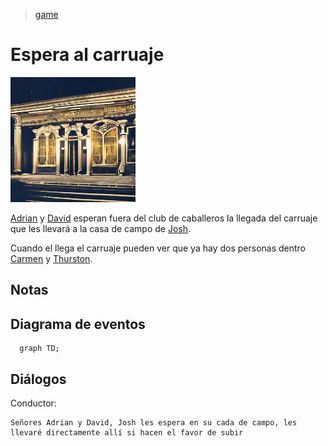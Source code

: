 > [game](../game.md)

# Espera al carruaje

<img src="../Resources/Images/Places/Club.jpg" width="200">

[Adrian](../Chrs/PCs/Adrian.md) y [David](../Chrs/PCs/David.md) esperan fuera del club de caballeros la llegada del carruaje que les llevará a la casa de campo de [Josh](../Chrs/NPCs/Josh.md).

Cuando el llega el carruaje pueden ver que ya hay dos personas dentro [Carmen](../Chrs/NPCs/Carmen.md) y [Thurston](../Chrs/NPCs/Thurston.md).

## Notas

## Diagrama de eventos

```mermaid
  graph TD;
```

## Diálogos

Conductor:

```
Señores Adrian y David, Josh les espera en su cada de campo, les llevaré directamente allí si hacen el favor de subir
```